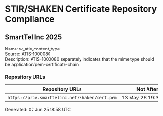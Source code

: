 # STIR/SHAKEN Certificate Repository Compliance

## SmartTel Inc 2025

Name: w_atis_content_type\
Source: ATIS-1000080\
Description: ATIS-1000080 separately indicates that the mime type should be application/pem-certificate-chain
### Repository URLs

| Repository URLs | Not After |  Problems | Link |
|-----------------|-----------|-----------|------|
| `https://prov.smarttelinc.net/shaken/cert.pem` | 13&#160;May&#160;26&#160;19:38&#160;UTC | true | [view](../../REPOS/f89ef718a494b52903e6ef560ed272ed3b5f9abf/README.md) |


Generated: 02 Jun 25 18:58 UTC